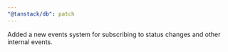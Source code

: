 ```yaml
---
"@tanstack/db": patch
---
```


Added a new events system for subscribing to status changes and other internal events.
